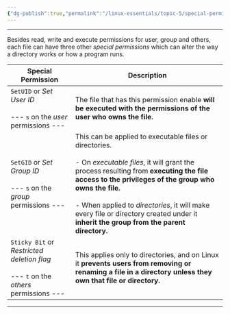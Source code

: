 ```yaml
---
{"dg-publish":true,"permalink":"/linux-essentials/topic-5/special-permissions/"}
---
```


---
Besides read, write and execute permissions for user, group and others, each file can have three other _special permissions_ which can alter the way a directory works or how a program runs.

| Special Permission                                                                        | Description                                                                                                                                                                                                                                                                                                                                                       |
| ----------------------------------------------------------------------------------------- | ----------------------------------------------------------------------------------------------------------------------------------------------------------------------------------------------------------------------------------------------------------------------------------------------------------------------------------------------------------------- |
| `SetUID` or _Set User ID_<br><br>--- `s` on the _user_ permissions ---                    | The file that has this permission enable **will be executed with the permissions of the user who owns the file.**                                                                                                                                                                                                                                                 |
| `SetGID` or _Set Group ID_<br><br>--- `s` on the _group_ permissions ---                  | This can be applied to executable files or directories. <br><br>- On _executable files_, it will grant the process resulting from **executing the file access to the privileges of the group who owns the file.**<br><br>-  When applied to _directories_, it will make every file or directory created under it **inherit the group from the parent directory.** |
| `Sticky Bit` or _Restricted deletion flag_<br><br>--- `t` on the _others_ permissions --- | This applies only to directories, and on Linux it **prevents users from removing or renaming a file in a directory unless they own that file or directory.**                                                                                                                                                                                                      |

---
